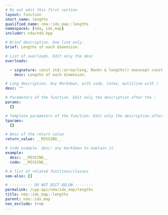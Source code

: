 ```yaml
---
# Do not edit this first section
layout: function
short_name: lengths
qualified_name: nda::idx_map::lengths
namespaces: [nda, idx_map]
includer: nda/nda.hpp

# Brief description. One line only.
brief: Lengths of each dimension.

# List of overloads. Edit only the desc
overloads:

  - signature: const std::array<long, Rank> & lengths() noexcept const
    desc: Lengths of each dimension.

# Long description. Any Markdown, with code, latex, multiline with |
desc: ""

# Parameters of the function. Edit only the description after the :
params:
  {}

# Template parameters of the function. Edit only the description after the :
tparams:
  {}

# Desc of the return value
return_value: __MISSING__

# Code example. desc: any markdown to explain it.
example:
  desc: __MISSING__
  code: __MISSING__

# A list of related functions/classes
see-also: []

# ---------- DO NOT EDIT BELOW --------
permalink: /cpp-api/nda/idx_map/lengths
title: nda::idx_map::lengths
parent: nda::idx_map
nav_exclude: true
...
```


